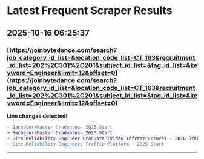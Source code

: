 # Latest Frequent Scraper Results

## 2025-10-16 06:25:37

### [https://joinbytedance.com/search?job_category_id_list=&location_code_list=CT_163&recruitment_id_list=202%2C301%2C201&subject_id_list=&tag_id_list=&keyword=Engineer&limit=12&offset=0](https://joinbytedance.com/search?job_category_id_list=&location_code_list=CT_163&recruitment_id_list=202%2C301%2C201&subject_id_list=&tag_id_list=&keyword=Engineer&limit=12&offset=0)

**Line changes detected!**

```diff
- Bachelor/Master Graduates- 2025 Start
+ Bachelor/Master Graduates- 2026 Start
+ Site Reliability Engineer Graduate (Video Infrastructure) - 2026 Start (BS/MS)
- Site Reliability Engineer, Traffic Platform - 2025 Start
```

---
